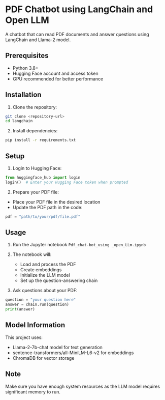 # PDF Chatbot using LangChain and Open LLM

A chatbot that can read PDF documents and answer questions using LangChain and Llama-2 model.

## Prerequisites
- Python 3.8+
- Hugging Face account and access token
- GPU recommended for better performance

## Installation

1. Clone the repository:
```bash
git clone <repository-url>
cd langchain
```

2. Install dependencies:
```bash
pip install -r requirements.txt
```

## Setup

1. Login to Hugging Face:
```python
from huggingface_hub import login
login()  # Enter your Hugging Face token when prompted
```

2. Prepare your PDF file:
- Place your PDF file in the desired location
- Update the PDF path in the code:
```python
pdf = "path/to/your/pdf/file.pdf"
```

## Usage

1. Run the Jupyter notebook `Pdf_chat-bot_using _open_LLm.ipynb`
2. The notebook will:
   - Load and process the PDF
   - Create embeddings
   - Initialize the LLM model
   - Set up the question-answering chain

3. Ask questions about your PDF:
```python
question = "your question here"
answer = chain.run(question)
print(answer)
```

## Model Information

This project uses:
- Llama-2-7b-chat model for text generation
- sentence-transformers/all-MiniLM-L6-v2 for embeddings
- ChromaDB for vector storage

## Note
Make sure you have enough system resources as the LLM model requires significant memory to run.
